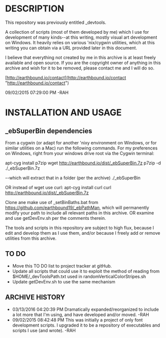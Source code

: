 # DESCRIPTION
This repository was previously entitled _devtools.

A collection of scripts (most of them developed by me) which I use for development of many kinds--at this writing, mostly visual art development on Windows. It heavily relies on various 'nix/cygwin utilities, which at this writing you can obtain via a URL provided later in this document.

I believe that everything not created by me in this archive is at least freely available and open source. If you are the copyright owner of anything in this archive and wish for it to be removed, please contact me and I will do so.

[http://earthbound.io/contact](http://earthbound.io/contact "http://earthbound.io/contact")

09/02/2015 07:29:00 PM -RAH

# INSTALLATION AND USAGE

## _ebSuperBin dependencies

From a cygwin (or adapt for another 'nixy environment on Windows, or for similar utilities on a Mac) run the following commands. For my preferences on Windows, right from your windows drive root via the Cygwin terminal:

apt-cyg install p7zip
wget http://earthbound.io/dist/_ebSuperBin.7z
p7zip -d ./_ebSuperBin.7z

--which will extract that in a folder (per the archive) ./_ebSuperBin

OR instead of wget use curl:
apt-cyg install curl
curl http://earthbound.io/dist/_ebSuperBin.7z

Clone ane make use of _setBinBaths.bat from https://github.com/earthbound19/_ebPathMan, which will permanently modify your path to include all relevant paths in this archive. OR examine and use getDevEnv.sh per the comments therein.

The tools and scripts in this repository are subject to high flux, because I edit and develop them as I use them, and/or because I freely add or remove utilities from this archive.

## TO DO
- Move this TO DO list to project tracker at gitHub.
- Update all scripts that could use it to exploit the method of reading from $HOME/_devToolsPath.txt used in randomVerticalColorStripes.sh
- Update getDevEnv.sh to use the same mechanism

## ARCHIVE HISTORY
- 03/13/2016 04:20:39 PM Dramatically expanded/reorganized to include a lot more that I'm using, and have developed and/or moved. -RAH
- 09/02/2015 08:42:48 PM This was initially a project of only font development scripts. I upgraded it to be a repository of executables and scripts I use (and wrote). -RAH
